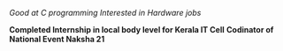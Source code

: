 *Good at C programming*
_Interested in Hardware jobs_

**Completed Internship in local body level for Kerala IT Cell**
__Codinator of National Event Naksha 21__


 

